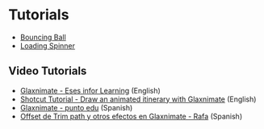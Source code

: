 
# Tutorials


* [Bouncing Ball](bouncy-ball/index.md)
* [Loading Spinner](loading-spinner/index.md)

Video Tutorials
---------------

* [Glaxnimate - Eses infor Learning](https://www.youtube.com/playlist?list=PLqlTgdmIZxTvJ98FtjTUbMVkGgA4bRAa0) (English)
* [Shotcut Tutorial - Draw an animated itinerary with Glaxnimate](https://www.youtube.com/watch?v=8mpJFPvJl6c) (English)
* [Glaxnimate - punto edu](https://www.youtube.com/playlist?list=PLNdcfEqn_DGDxp6Vx1RRFZpfnHreXBn8R) (Spanish)
* [Offset de Trim path y otros efectos en Glaxnimate - Rafa](https://www.youtube.com/watch?v=bcWKhdFHEDY) (Spanish)

